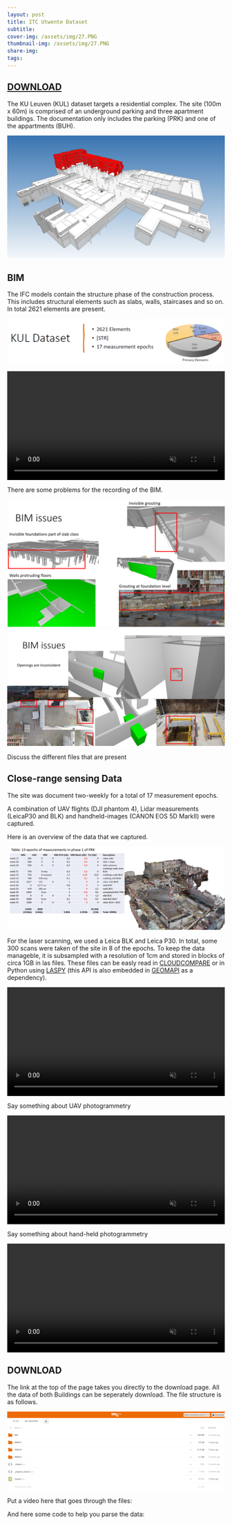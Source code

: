 ```yaml
---
layout: post
title: ITC Utwente Dataset
subtitle: 
cover-img: /assets/img/27.PNG
thumbnail-img: /assets/img/27.PNG
share-img: 
tags:
---
```

## [DOWNLOAD](https://surfdrive.surf.nl/files/index.php/s/BCUtjn2hZ06hPt4/authenticate)

The KU Leuven (KUL) dataset targets a residential complex. The site (100m x 60m) is comprised of an underground parking and three apartment buildings. The documentation only includes the parking (PRK) and one of the appartments (BUH).

![site1.PNG](../assets/img/testcase_progress1.PNG)

## BIM

The IFC models contain the structure phase of the construction process. This includes structural elements such as slabs, walls, staircases and so on. In total 2621 elements are present.

![42.PNG](../assets/img/42.PNG)

<div style="display: flex;">
        <video style="width: 100%;" controls autoplay muted>
            <source src="../assets/video/KUL_small.mp4" type="video/mp4">
            Your browser does not support the video tag.
        </video>
</div>

There are some problems for the recording of the BIM.

<div style="width: 100%;">
    <img src="../assets/img/43.PNG" alt="Construction Image" class="full-width-image">
</div>

<div style="width: 100%;">
    <img src="../assets/img/44.PNG" alt="Construction Image" class="full-width-image">
</div>

Discuss the different files that are present

## Close-range sensing Data

The site was document two-weekly for a total of 17 measurement epochs.

A combination of UAV flights (DJI phantom 4), Lidar measurements (LeicaP30 and BLK) and handheld-images (CANON EOS 5D MarkII) were captured.

Here is an overview of the data that we captured.

![site1.PNG](../assets/img/45.PNG)

For the laser scanning, we used a Leica BLK and Leica P30. In total, some 300 scans were taken of the site in 8 of the epochs. To keep the data manageble, it is subsampled with a resolution of 1cm and stored in blocks of circa 1GB in las files. These files can be easly read in [CLOUDCOMPARE](https://www.danielgm.net/cc/) or in Python using [LASPY](https://laspy.readthedocs.io/en/latest/) (this API is also embedded in [GEOMAPI](https://geomatics.pages.gitlab.kuleuven.be/research-projects/geomapi/) as a dependency).

<div style="display: flex;">        <video style="width: 100%;" controls autoplay muted>            <source src="../assets/video/KUL-TLS-small.mp4" type="video/mp4">            Your browser does not support the video tag.        </video></div>

Say something about UAV photogrammetry

<div style="display: flex;">        <video style="width: 100%;" controls autoplay muted>            <source src="../assets/video/KUL-UAV-small.mp4" type="video/mp4">            Your browser does not support the video tag.        </video></div>

Say something about hand-held photogrammetry

<div style="display: flex;">        <video style="width: 100%;" controls autoplay muted>            <source src="../assets/video/KUL-IMG-small.mp4" type="video/mp4">            Your browser does not support the video tag.        </video></div>

## DOWNLOAD

The link at the top of the page takes you directly to the download page. All the data of both Buildings can be seperately download. The file structure is as follows.

![site1.PNG](../assets/img/47.PNG)

Put a video here that goes through the files:

And here some code to help you parse the data:
